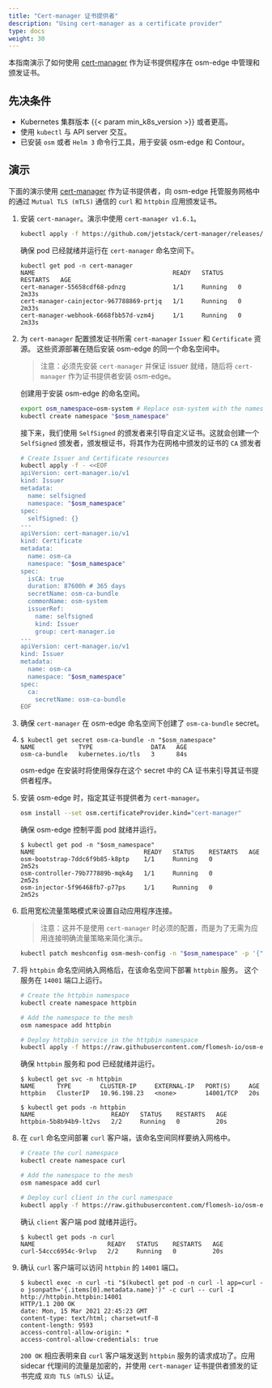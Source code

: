 ```yaml
---
title: "Cert-manager 证书提供者"
description: "Using cert-manager as a certificate provider"
type: docs
weight: 30
---
```


本指南演示了如何使用 [cert-manager][1] 作为证书提供程序在 osm-edge 中管理和颁发证书。

## 先决条件

- Kubernetes 集群版本 {{< param min_k8s_version >}} 或者更高。
- 使用 `kubectl` 与 API server 交互。
- 已安装 `osm` 或者 `Helm 3` 命令行工具，用于安装 osm-edge 和 Contour。


## 演示

下面的演示使用 [cert-manager][1] 作为证书提供者，向 osm-edge 托管服务网格中的通过 `Mutual TLS (mTLS)` 通信的 `curl` 和 `httpbin` 应用颁发证书。

1. 安装 `cert-manager`。演示中使用 `cert-manager v1.6.1`。
    ```bash
    kubectl apply -f https://github.com/jetstack/cert-manager/releases/download/v1.6.1/cert-manager.yaml
    ```

    确保 pod 已经就绪并运行在 `cert-manager` 命名空间下。
    
    ```console
    kubectl get pod -n cert-manager
    NAME                                      READY   STATUS    RESTARTS   AGE
    cert-manager-55658cdf68-pdnzg             1/1     Running   0          2m33s
    cert-manager-cainjector-967788869-prtjq   1/1     Running   0          2m33s
    cert-manager-webhook-6668fbb57d-vzm4j     1/1     Running   0          2m33s
    ```

1. 为 `cert-manager` 配置颁发证书所需 `cert-manager` `Issuer` 和 `Certificate` 资源。 这些资源部署在随后安装 osm-edge 的同一个命名空间中。
    > 注意：必须先安装 `cert-manager` 并保证 issuer 就绪，随后将 `cert-manager` 作为证书提供者安装 osm-edge。

    创建用于安装 osm-edge 的命名空间。
    
    ```bash
    export osm_namespace=osm-system # Replace osm-system with the namespace where OSM is installed
    kubectl create namespace "$osm_namespace"
    ```

    接下来，我们使用 `SelfSigned` 的颁发者来引导自定义证书。这就会创建一个 `SelfSigned` 颁发者，颁发根证书，将其作为在网格中颁发的证书的 `CA` 颁发者
    
    ```bash
    # Create Issuer and Certificate resources
    kubectl apply -f - <<EOF
    apiVersion: cert-manager.io/v1
    kind: Issuer
    metadata:
      name: selfsigned
      namespace: "$osm_namespace"
    spec:
      selfSigned: {}
    ---
    apiVersion: cert-manager.io/v1
    kind: Certificate
    metadata:
      name: osm-ca
      namespace: "$osm_namespace"
    spec:
      isCA: true
      duration: 87600h # 365 days
      secretName: osm-ca-bundle
      commonName: osm-system
      issuerRef:
        name: selfsigned
        kind: Issuer
        group: cert-manager.io
    ---
    apiVersion: cert-manager.io/v1
    kind: Issuer
    metadata:
      name: osm-ca
      namespace: "$osm_namespace"
    spec:
      ca:
        secretName: osm-ca-bundle
    EOF
    ```

1. 确保 `cert-manager` 在 osm-edge 命名空间下创建了 `osm-ca-bundle` secret。
2. 
    ```console
    $ kubectl get secret osm-ca-bundle -n "$osm_namespace"
    NAME            TYPE                DATA   AGE
    osm-ca-bundle   kubernetes.io/tls   3      84s
    ```

    osm-edge 在安装时将使用保存在这个 secret 中的 CA 证书来引导其证书提供者程序。

3. 安装 osm-edge 时，指定其证书提供者为 `cert-manager`。
    ```bash
    osm install --set osm.certificateProvider.kind="cert-manager"
    ```

    确保 osm-edge 控制平面 pod 就绪并运行。
    ```console
    $ kubectl get pod -n "$osm_namespace"
    NAME                              READY   STATUS    RESTARTS   AGE
    osm-bootstrap-7ddc6f9b85-k8ptp    1/1     Running   0          2m52s
    osm-controller-79b777889b-mqk4g   1/1     Running   0          2m52s
    osm-injector-5f96468fb7-p77ps     1/1     Running   0          2m52s
    ```

4. 启用宽松流量策略模式来设置自动应用程序连接。
   > 注意：这并不是使用 `cert-manager` 时必须的配置，而是为了无需为应用连接明确流量策略来简化演示。

    ```bash
    kubectl patch meshconfig osm-mesh-config -n "$osm_namespace" -p '{"spec":{"traffic":{"enablePermissiveTrafficPolicyMode":true}}}'  --type=merge
    ```

5. 将 `httpbin` 命名空间纳入网格后，在该命名空间下部署 `httpbin` 服务。 这个服务在 `14001` 端口上运行。

    ```bash
    # Create the httpbin namespace
    kubectl create namespace httpbin

    # Add the namespace to the mesh
    osm namespace add httpbin

    # Deploy httpbin service in the httpbin namespace
    kubectl apply -f https://raw.githubusercontent.com/flomesh-io/osm-edge-docs/{{< param osm_branch >}}/manifests/samples/httpbin/httpbin.yaml -n httpbin
    ```

    确保 `httpbin` 服务和 pod 已经就绪并运行。

    ```console
    $ kubectl get svc -n httpbin
    NAME      TYPE        CLUSTER-IP     EXTERNAL-IP   PORT(S)     AGE
    httpbin   ClusterIP   10.96.198.23   <none>        14001/TCP   20s
    ```

    ```console
    $ kubectl get pods -n httpbin
    NAME                     READY   STATUS    RESTARTS   AGE
    httpbin-5b8b94b9-lt2vs   2/2     Running   0          20s
    ```

6. 在 `curl` 命名空间部署 `curl` 客户端，该命名空间同样要纳入网格中。

    ```bash
    # Create the curl namespace
    kubectl create namespace curl

    # Add the namespace to the mesh
    osm namespace add curl

    # Deploy curl client in the curl namespace
    kubectl apply -f https://raw.githubusercontent.com/flomesh-io/osm-edge-docs/{{< param osm_branch >}}/manifests/samples/curl/curl.yaml -n curl
    ```

    确认 `client` 客户端 pod 就绪并运行。

    ```console
    $ kubectl get pods -n curl
    NAME                    READY   STATUS    RESTARTS   AGE
    curl-54ccc6954c-9rlvp   2/2     Running   0          20s
    ```

7. 确认 `curl` 客户端可以访问 `httpbin` 的 `14001` 端口。

    ```console
    $ kubectl exec -n curl -ti "$(kubectl get pod -n curl -l app=curl -o jsonpath='{.items[0].metadata.name}')" -c curl -- curl -I http://httpbin.httpbin:14001
    HTTP/1.1 200 OK
    date: Mon, 15 Mar 2021 22:45:23 GMT
    content-type: text/html; charset=utf-8
    content-length: 9593
    access-control-allow-origin: *
    access-control-allow-credentials: true
    ```

    `200 OK` 相应表明来自 `curl` 客户端发送到 `httpbin` 服务的请求成功了。应用 sidecar 代理间的流量是加密的，并使用 `cert-manager` 证书提供者颁发的证书完成 `双向 TLS（mTLS）`认证。


[1]: https://cert-manager.io/
